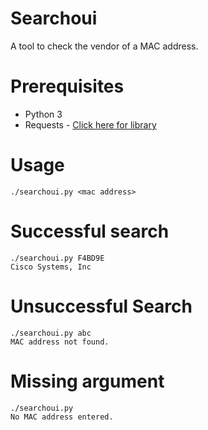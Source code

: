 # Searchoui
A tool to check the vendor of a MAC address.

# Prerequisites
* Python 3
* Requests - [Click here for library](https://github.com/psf/requests)


# Usage
```
./searchoui.py <mac address>                                                            
```

# Successful search
```
./searchoui.py F4BD9E
Cisco Systems, Inc
```
# Unsuccessful Search
```
./searchoui.py abc
MAC address not found.
```

# Missing argument
```
./searchoui.py
No MAC address entered.
```
